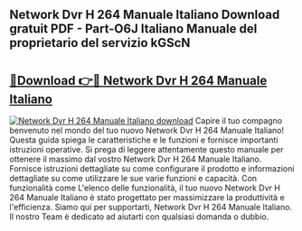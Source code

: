 ## Network Dvr H 264 Manuale Italiano Download gratuit PDF - Part-O6J Italiano Manuale del proprietario del servizio kGScN

# <h2><a href="http://dfe4a6.blite.top/?on=Network+Dvr+H+264+Manuale+Italiano">🔗Download 👉🔴 Network Dvr H 264 Manuale Italiano</a></h2>

[![Network Dvr H 264 Manuale Italiano download](https://i.imgur.com/lujVjoI.png)](http://dfe4a6.blite.top/?on=Network+Dvr+H+264+Manuale+Italiano)
Capire il tuo compagno benvenuto nel mondo del tuo nuovo Network Dvr H 264 Manuale Italiano! Questa guida spiega le caratteristiche e le funzioni e fornisce importanti istruzioni operative. Si prega di leggere attentamente questo manuale per ottenere il massimo dal vostro Network Dvr H 264 Manuale Italiano. Fornisce istruzioni dettagliate su come configurare il prodotto e informazioni dettagliate su come utilizzare le sue varie funzioni e capacità. Con funzionalità come L'elenco delle funzionalità, il tuo nuovo Network Dvr H 264 Manuale Italiano è stato progettato per massimizzare la produttività e l'efficienza. Siamo qui per supportarti, Network Dvr H 264 Manuale Italiano. Il nostro Team è dedicato ad aiutarti con qualsiasi domanda o dubbio.
